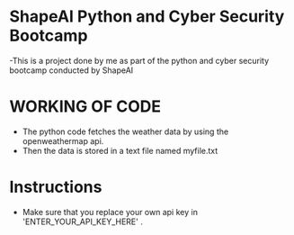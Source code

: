 # ShapeAI Python and Cyber Security Bootcamp


-This is a project done by me as part of the python and cyber security bootcamp conducted by ShapeAI 

# WORKING OF CODE

- The python code fetches the weather data by using the openweathermap api.
- Then the data is stored in a text file named myfile.txt 


# Instructions
- Make sure that you replace your own api key in  'ENTER_YOUR_API_KEY_HERE' .

